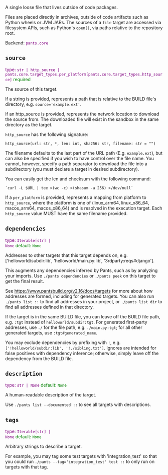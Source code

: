 A single loose file that lives outside of code packages.

Files are placed directly in archives, outside of code artifacts such as Python wheels or JVM JARs. The sources of a `file` target are accessed via filesystem APIs, such as Python's `open()`, via paths relative to the repository root.

Backend: <span style="color: purple"><code>pants.core</code></span>

## <code>source</code>

<span style="color: purple">type: <code>str | http_source | pants.core.target_types.per_platform[pants.core.target_types.http_source]</code></span>
<span style="color: green">required</span>

The source of this target.

If a string is provided, represents a path that is relative to the BUILD file's directory, e.g. `source='example.ext'`.

If an http_source is provided, represents the network location to download the source from. The downloaded file will exist in the sandbox in the same directory as the target.

`http_source` has the following signature:

    http_source(url: str, *, len: int, sha256: str, filename: str = "")

The filename defaults to the last part of the URL path (E.g. `example.ext`), but can also be specified if you wish to have control over the file name. You cannot, however, specify a path separator to download the file into a subdirectory (you must declare a target in desired subdirectory).

You can easily get the len and checksum with the following command:

    `curl -L $URL | tee >(wc -c) >(shasum -a 256) >/dev/null`

If a `per_platform` is provided, represents a mapping from platform to `http_source`, where the platform is one of (linux_arm64, linux_x86_64, macos_arm64, macos_x86_64) and is resolved in the execution target. Each `http_source` value MUST have the same filename provided.

## <code>dependencies</code>

<span style="color: purple">type: <code>Iterable[str] | None</code></span>
<span style="color: green">default: <code>None</code></span>

Addresses to other targets that this target depends on, e.g. ['helloworld/subdir:lib', 'helloworld/main.py:lib', '3rdparty:reqs#django'].

This augments any dependencies inferred by Pants, such as by analyzing your imports. Use `./pants dependencies` or `./pants peek` on this target to get the final result.

See https://www.pantsbuild.org/v2.16/docs/targets for more about how addresses are formed, including for generated targets. You can also run `./pants list ::` to find all addresses in your project, or `./pants list dir` to find all addresses defined in that directory.

If the target is in the same BUILD file, you can leave off the BUILD file path, e.g. `:tgt` instead of `helloworld/subdir:tgt`. For generated first-party addresses, use `./` for the file path, e.g. `./main.py:tgt`; for all other generated targets, use `:tgt#generated_name`.

You may exclude dependencies by prefixing with `!`, e.g. `['!helloworld/subdir:lib', '!./sibling.txt']`. Ignores are intended for false positives with dependency inference; otherwise, simply leave off the dependency from the BUILD file.

## <code>description</code>

<span style="color: purple">type: <code>str | None</code></span>
<span style="color: green">default: <code>None</code></span>

A human-readable description of the target.

Use `./pants list --documented ::` to see all targets with descriptions.

## <code>tags</code>

<span style="color: purple">type: <code>Iterable[str] | None</code></span>
<span style="color: green">default: <code>None</code></span>

Arbitrary strings to describe a target.

For example, you may tag some test targets with 'integration_test' so that you could run `./pants --tag='integration_test' test ::` to only run on targets with that tag.

